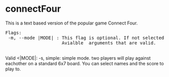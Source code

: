 # connectFour
This is a text based version of the popular game Connect Four. 
<pre>
Flags: 
 -m, --mode |MODE| : This flag is optional. If not selected the program will default to simple. 
                     Avialble <MODE> arguments that are valid. 
</pre>
 <br>
 Valid <|MODE|: 
    -s, simple: simple mode. two players will play against eachother on a standard 6x7 board. You can select names and the score to play to. 
